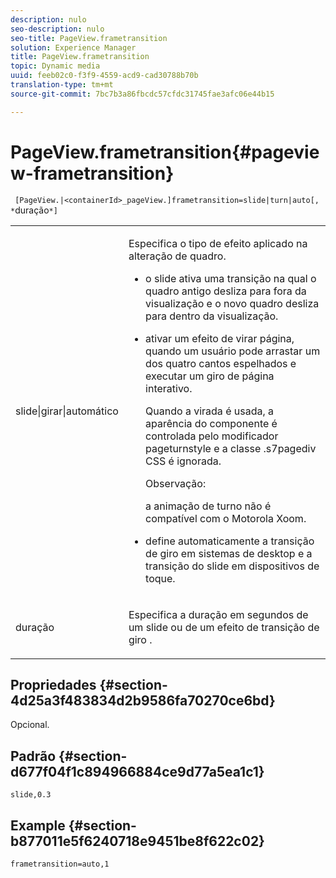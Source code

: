 ```yaml
---
description: nulo
seo-description: nulo
seo-title: PageView.frametransition
solution: Experience Manager
title: PageView.frametransition
topic: Dynamic media
uuid: feeb02c0-f3f9-4559-acd9-cad30788b70b
translation-type: tm+mt
source-git-commit: 7bc7b3a86fbcdc57cfdc31745fae3afc06e44b15

---
```



# PageView.frametransition{#pageview-frametransition}

` [PageView.|<containerId>_pageView.]frametransition=slide|turn|auto[, *`duração`*]`

<table id="table_625D0EEDA21B46FEA3F5CF7DDF769B50"> 
 <tbody> 
  <tr> 
   <td colname="col1"> <p> <span class="codeph"> slide|girar|automático</span> </p> </td> 
   <td colname="col2"> <p> Especifica o tipo de efeito aplicado na alteração de quadro. </p> <p> 
     <ul id="ul_4224B7C2722A4185A8BD48703D019AA1"> 
      <li id="li_8482037F8E1C4F11A84DF51790A073FE"> <p><span class="codeph"> o slide</span> ativa uma transição na qual o quadro antigo desliza para fora da visualização e o novo quadro desliza para dentro da visualização. </p> </li> 
      <li id="li_CE9A99564DF348D0A76AB2A5945155A5"> <p><span class="codeph"> ativar</span> um efeito de virar página, quando um usuário pode arrastar um dos quatro cantos espelhados e executar um giro de página interativo. </p> <p>Quando a <span class="codeph"> virada</span> é usada, a aparência do componente é controlada pelo modificador <span class="codeph"> pageturnstyle</span> e a classe <span class="codeph"> .s7pagediv</span> CSS é ignorada. </p> <p>Observação:  <p><span class="codeph"> a animação de turno</span> não é compatível com o Motorola Xoom. </p> </p> </li> 
      <li id="li_79F85B0429CD4B389399FB3823FE767F"> <p> <span class="codeph"> define automaticamente</span> a transição de giro em sistemas de desktop e a transição do slide em dispositivos de toque. </p> </li> 
     </ul> </p> </td> 
  </tr> 
  <tr> 
   <td colname="col1"> <p><span class="codeph"><span class="varname"> duração</span></span> </p> </td> 
   <td colname="col2"> <p>Especifica a duração em segundos de um <span class="codeph"> slide</span> ou de um efeito de transição de giro <span class="codeph"></span> . </p> </td> 
  </tr> 
 </tbody> 
</table>

## Propriedades {#section-4d25a3f483834d2b9586fa70270ce6bd}

Opcional.

## Padrão {#section-d677f04f1c894966884ce9d77a5ea1c1}

`slide,0.3`

## Example {#section-b877011e5f6240718e9451be8f622c02}

`frametransition=auto,1`
